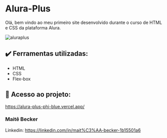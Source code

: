 # Alura-Plus
Olá, bem vindo ao meu primeiro site desenvolvido durante o curso de HTML e CSS da plataforma Alura.

![aluraplus](https://github.com/maitebecker/alura-plus/assets/140245037/2ca8eaa5-c8ac-4bde-be7b-2a3f0ea21338)

## ✔️ Ferramentas utilizadas:
- HTML
- CSS
- Flex-box

## 📁 Acesso ao projeto:
https://alura-plus-phi-blue.vercel.app/

### Maitê Becker

Linkedin: https://linkedin.com/in/mait%C3%AA-becker-1b15501a6 
